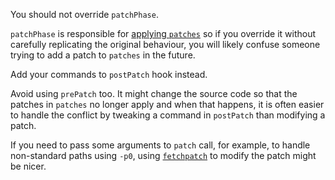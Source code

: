 You should not override `patchPhase`.

`patchPhase` is responsible for [applying `patches`](https://github.com/NixOS/nixpkgs/blob/d71a03ad695407dd482ead32d3eddff50092a1c3/pkgs/stdenv/generic/setup.sh#L918-L944) so if you override it without carefully replicating the original behaviour, you will likely confuse someone trying to add a patch to `patches` in the future.

Add your commands to `postPatch` hook instead.

Avoid using `prePatch` too. It might change the source code so that the patches in `patches` no longer apply and when that happens, it is often easier to handle the conflict by tweaking a command in `postPatch` than modifying a patch.

If you need to pass some arguments to `patch` call, for example, to handle non-standard paths using `-p0`, using [`fetchpatch`](https://github.com/NixOS/nixpkgs/blob/d71a03ad695407dd482ead32d3eddff50092a1c3/pkgs/build-support/fetchpatch/default.nix#L12) to modify the patch might be nicer.
